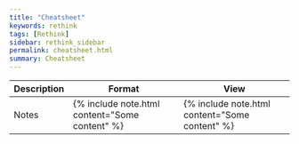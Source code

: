```yaml
---
title: "Cheatsheet"
keywords: rethink
tags: [Rethink]
sidebar: rethink_sidebar
permalink: cheatsheet.html
summary: Cheatsheet
---
```



|Description|Format|View|
|---|---|---|
|Notes| {% include note.html content="Some content" %} |{% include note.html content="Some content" %}|
